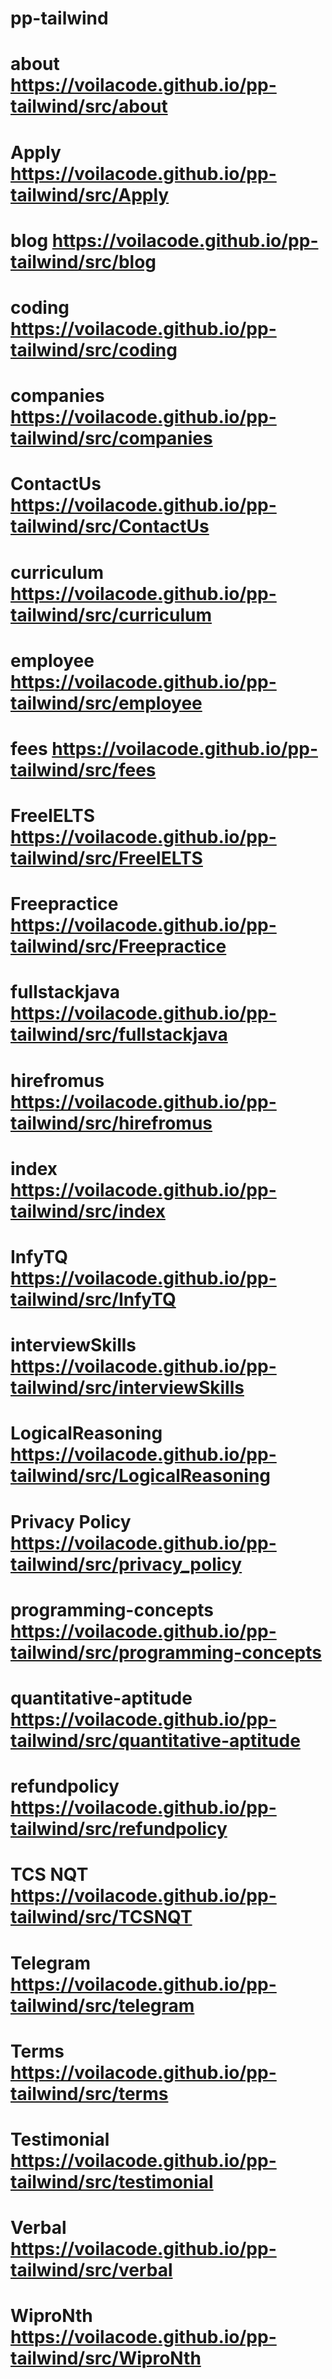 # pp-tailwind
# about https://voilacode.github.io/pp-tailwind/src/about
# Apply https://voilacode.github.io/pp-tailwind/src/Apply
# blog https://voilacode.github.io/pp-tailwind/src/blog
# coding https://voilacode.github.io/pp-tailwind/src/coding
# companies https://voilacode.github.io/pp-tailwind/src/companies
# ContactUs https://voilacode.github.io/pp-tailwind/src/ContactUs
# curriculum https://voilacode.github.io/pp-tailwind/src/curriculum
# employee https://voilacode.github.io/pp-tailwind/src/employee
# fees https://voilacode.github.io/pp-tailwind/src/fees
# FreeIELTS https://voilacode.github.io/pp-tailwind/src/FreeIELTS
# Freepractice https://voilacode.github.io/pp-tailwind/src/Freepractice
# fullstackjava https://voilacode.github.io/pp-tailwind/src/fullstackjava
# hirefromus https://voilacode.github.io/pp-tailwind/src/hirefromus
# index https://voilacode.github.io/pp-tailwind/src/index
# InfyTQ https://voilacode.github.io/pp-tailwind/src/InfyTQ
# interviewSkills https://voilacode.github.io/pp-tailwind/src/interviewSkills
# LogicalReasoning https://voilacode.github.io/pp-tailwind/src/LogicalReasoning
# Privacy Policy https://voilacode.github.io/pp-tailwind/src/privacy_policy
# programming-concepts https://voilacode.github.io/pp-tailwind/src/programming-concepts
# quantitative-aptitude https://voilacode.github.io/pp-tailwind/src/quantitative-aptitude
# refundpolicy https://voilacode.github.io/pp-tailwind/src/refundpolicy
# TCS NQT https://voilacode.github.io/pp-tailwind/src/TCSNQT
# Telegram https://voilacode.github.io/pp-tailwind/src/telegram
# Terms https://voilacode.github.io/pp-tailwind/src/terms
# Testimonial https://voilacode.github.io/pp-tailwind/src/testimonial
# Verbal https://voilacode.github.io/pp-tailwind/src/verbal
# WiproNth https://voilacode.github.io/pp-tailwind/src/WiproNth